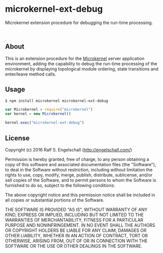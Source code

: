 
microkernel-ext-debug
=====================

Microkernel extension procedure for debugging the run-time processing.

<p/>
<img src="https://nodei.co/npm/microkernel-ext-debug.png?downloads=true&stars=true" alt=""/>

<p/>
<img src="https://david-dm.org/rse/microkernel-ext-debug.png" alt=""/>

About
-----

This is an extension procedure for the
[Microkernel](http://github.com/rse/microkernel) server
application environment, adding the capability to debug the run-time
processing of the microkernel by displaying topological module ordering,
state transitions and enter/leave method calls.

Usage
-----

```shell
$ npm install microkernel microkernel-ext-debug
```

```js
var Microkernel = require("microkernel")
var kernel = new Microkernel()

kernel.exec("microkernel-ext-debug")
```

License
-------

Copyright (c) 2016 Ralf S. Engelschall (http://engelschall.com/)

Permission is hereby granted, free of charge, to any person obtaining
a copy of this software and associated documentation files (the
"Software"), to deal in the Software without restriction, including
without limitation the rights to use, copy, modify, merge, publish,
distribute, sublicense, and/or sell copies of the Software, and to
permit persons to whom the Software is furnished to do so, subject to
the following conditions:

The above copyright notice and this permission notice shall be included
in all copies or substantial portions of the Software.

THE SOFTWARE IS PROVIDED "AS IS", WITHOUT WARRANTY OF ANY KIND,
EXPRESS OR IMPLIED, INCLUDING BUT NOT LIMITED TO THE WARRANTIES OF
MERCHANTABILITY, FITNESS FOR A PARTICULAR PURPOSE AND NONINFRINGEMENT.
IN NO EVENT SHALL THE AUTHORS OR COPYRIGHT HOLDERS BE LIABLE FOR ANY
CLAIM, DAMAGES OR OTHER LIABILITY, WHETHER IN AN ACTION OF CONTRACT,
TORT OR OTHERWISE, ARISING FROM, OUT OF OR IN CONNECTION WITH THE
SOFTWARE OR THE USE OR OTHER DEALINGS IN THE SOFTWARE.

